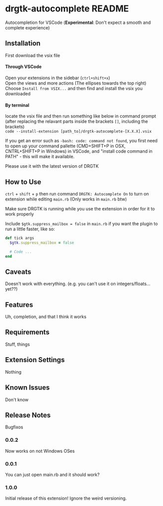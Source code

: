 # drgtk-autocomplete README

Autocompletion for VSCode (**Experimental**: Don't expect a smooth and complete experience)

## Installation
First download the vsix file  

#### Through VSCode
Open your extensions in the sidebar (`ctrl+shift+x`)  
Open the views and more actions (The ellipses towards the top right)  
Choose `Install from VSIX...` and then find and install the vsix you downloaded

#### By terminal 
locate the vsix file and then run something like below in command prompt  
(after replacing the relavant parts inside the brackets `[]`, including the brackets)  
`code --install-extension [path_to]/drgtk-autocomplete-[X.X.X].vsix`

If you get an error such as `-bash: code: command not found`, you first need to open up your command pallette (CMD+SHIFT+P in OSX, CNTRL+SHIFT+P in Windows)
in VSCode, and "install code command in PATH" - this will make it available. 

Please use it with the latest version of DRGTK

## How to Use

`ctrl` + `shift` + `p` then run command `DRGTK: Autocomplete On` to turn on extension while editing `main.rb` (Only works in `main.rb` btw)

Make sure DRGTK is running while you use the extension in order for it to work properly

Include `$gtk.suppress_mailbox = false` in `main.rb` if you want the plugin to run a little faster, like so:

```ruby
def tick args
  $gtk.suppress_mailbox = false

  # Code ...
end
```

## Caveats

Doesn't work with everything. (e.g. you can't use it on integers/floats... yet??)

## Features

Uh, completion, and that I think it works

## Requirements

Stuff, things

## Extension Settings

Nothing

## Known Issues

Don't know

## Release Notes

Bugfixos

### 0.0.2

Now works on not Windows OSes

### 0.0.1

You can just open main.rb and it should work?

### 1.0.0

Initial release of this extension! Ignore the weird versioning.
